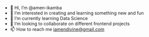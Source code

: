 - 👋 Hi, I’m @amen-ikamba
- 👀 I’m interested in creating and learning something new and fun
- 🌱 I’m currently learning Data Science
- 💞️ I’m looking to collaborate on different frontend projects
- 📫 How to reach me iamendivine@gmail.com

<!---
amen-ikamba/amen-ikamba is a ✨ special ✨ repository because its `README.md` (this file) appears on your GitHub profile.
You can click the Preview link to take a look at your changes.
--->
